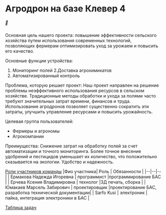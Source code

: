 # Агродрон на базе Клевер 4
#####  
Основная цель нашего проекта:  повышение эффективности сельского хозяйства путем использования современных технологий, позволяющих фермерам оптимизировать уход за урожаем и повысить его качество.

Основные функции устройства:
1. Мониторинг полей
2.Доставка агрохимикатов
3. Автоматизированный контроль

Проблема, которую решает проект:
Наш проект направлен на решение проблемы неэффективного использования ресурсов в сельском хозяйстве. Традиционные методы обработки и ухода за полями часто требуют значительных затрат времени, финансов и труда. Использование агродронов позволяет существенно сократить эти затраты, улучшить управление ресурсами и повысить урожайность.

Целевая группа пользователей:
- Фермеры и агрономы
- Агрокомпании

Преимущества:
Снижение затрат на обработку полей за счет автоматизации и точного мониторинга.
Более точное внесение удобрений и пестицидов уменьшает их количество, что положительно сказывается на экологии.
Удобство и надежность.



[Роли участников команды](https://ru.docworkspace.com/d/sIDnrvOGkAYfcxLcG)
|Фио участника| Роль | Обязанности |
|--|--|--|
| Ермакова Надежда Игоревна | программист |программирование БАС  |
| Ерчева Ксения Владимировна | технолог |3Д печать, сборка  |
| Юмакаев Марсель Забирович | проектировщик |проектирование БАС, разработка технической документации|
| Sarfo Kusi | электроник | пайка, интеграция электроники в БАС  |

[Таблица задач](https://docs.google.com/spreadsheets/d/1T2Fwhqz330lJm_u9Q_x4WXdaUo9IYAJOTVtL2FbRbL4/edit?gid=0#gid=0)
